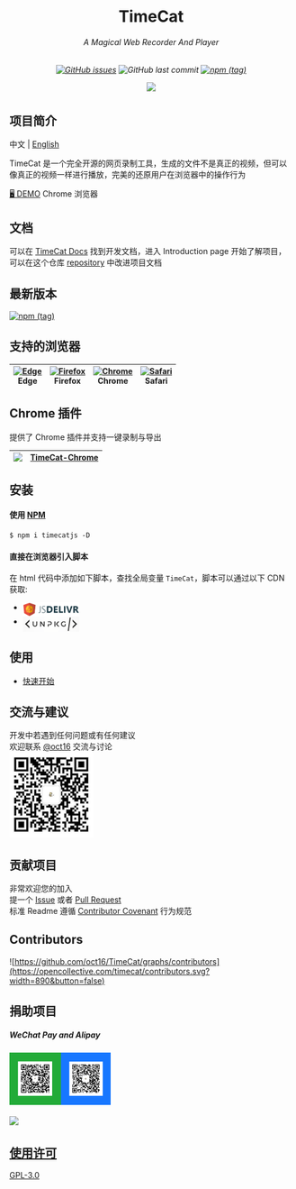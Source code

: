<p align="center">
<h1 align="center">TimeCat</h1>
<h6 align="center">
A Magical Web Recorder And Player
</h6>
<h6 align="center">

[![GitHub issues](https://img.shields.io/github/issues-raw/oct16/TimeCat)](https://github.com/oct16/TimeCat/issues) ![GitHub last commit](https://img.shields.io/github/last-commit/oct16/timecat) [![npm (tag)](https://img.shields.io/npm/v/timecatjs/latest)](https://www.npmjs.com/package/timecatjs)

<img src="./timecat.gif">
</h6>

## 项目简介

中文 | [English](./README.md)

TimeCat 是一个完全开源的网页录制工具，生成的文件不是真正的视频，但可以像真正的视频一样进行播放，完美的还原用户在浏览器中的操作行为

[🖥 DEMO](https://www.timecatjs.com/) Chrome 浏览器

## 文档

可以在 [TimeCat Docs](https://docs.timecatjs.com) 找到开发文档，进入 Introduction page 开始了解项目，可以在这个仓库 [repository](https://github.com/oct16/TimeCat-Docs) 中改进项目文档
## 最新版本 

[![npm (tag)](https://img.shields.io/npm/v/timecatjs/latest)](https://www.npmjs.com/package/timecatjs)

## 支持的浏览器

| [<img src="https://raw.githubusercontent.com/alrra/browser-logos/master/src/edge/edge_48x48.png" alt="Edge" width="24px" height="24px" />](http://godban.github.io/browsers-support-badges/)<br/>Edge | [<img src="https://raw.githubusercontent.com/alrra/browser-logos/master/src/firefox/firefox_48x48.png" alt="Firefox" width="24px" height="24px" />](http://godban.github.io/browsers-support-badges/)<br/>Firefox | [<img src="https://raw.githubusercontent.com/alrra/browser-logos/master/src/chrome/chrome_48x48.png" alt="Chrome" width="24px" height="24px" />](http://godban.github.io/browsers-support-badges/)<br/>Chrome | [<img src="https://raw.githubusercontent.com/alrra/browser-logos/master/src/safari/safari_48x48.png" alt="Safari" width="24px" height="24px" />](http://godban.github.io/browsers-support-badges/)<br/>Safari |
| - | - | - | - |

## Chrome 插件

提供了 Chrome 插件并支持一键录制与导出

| <img width=34 align=top src="https://www.google.com/chrome/static/images/chrome-logo.svg" />| [TimeCat-Chrome](https://chrome.google.com/webstore/detail/timecat-chrome/jgnkkambbdmhfdbdbkljlenddlbplhal) |
|--|--|

## 安装

#### 使用 [NPM](https://www.npmjs.com/package/timecatjs)
```shell
$ npm i timecatjs -D
```

#### 直接在浏览器引入脚本

在 html 代码中添加如下脚本，查找全局变量 ``TimeCat``，脚本可以通过以下 CDN 获取:

- <a href="https://www.jsdelivr.com/package/npm/timecatjs"><img align="top" width="100" src="./assets/images/jsdelivr.png"></a>
- <a href="https://unpkg.com/timecatjs"><img align="top" width="100" src="./assets/images/unpkg.png"></a>

## 使用
 - [快速开始](https://docs.timecatjs.com/docs/)

## 交流与建议

开发中若遇到任何问题或有任何建议   
欢迎联系 [@oct16](https://github.com/oct16) 交流与讨论   
<img src="assets/images/contactQR.jpg" width="150"/>

</a>

## 贡献项目
非常欢迎您的加入    
提一个 [Issue](https://github.com/oct16/TimeCat/issues/new/choose) 或者 [Pull Request](https://github.com/oct16/TimeCat/pulls)   
标准 Readme 遵循 [Contributor Covenant](https://www.contributor-covenant.org/version/2/0/code_of_conduct/)  行为规范

## Contributors

![https://github.com/oct16/TimeCat/graphs/contributors](https://opencollective.com/timecat/contributors.svg?width=890&button=false)

## 捐助项目

##### WeChat Pay and Alipay
<img src="assets/images/donate.png" width="180" />

<br>
<br>
<a href="https://opencollective.com/timecat">
<img width=150 src="https://opencollective.com/static/images/opencollectivelogo-footer-n.svg" />

## 使用许可
[GPL-3.0](LICENSE)
